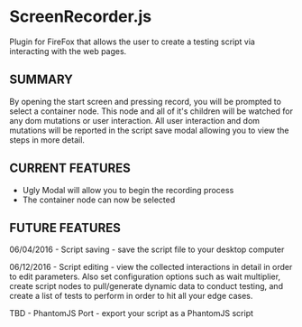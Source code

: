 # ScreenRecorder.js
Plugin for FireFox that allows the user to create a testing script via interacting with the web pages.


SUMMARY
----------------------
By opening the start screen and pressing record, you will be prompted to select a container node. This node and all of it's children will be watched for any dom mutations or user interaction. All user interaction and dom mutations will be reported in the script save modal allowing you to view the steps in more detail.

CURRENT FEATURES
-------------------
* Ugly Modal will allow you to begin the recording process
* The container node can now be selected


FUTURE FEATURES
----------------
06/04/2016 - Script saving - save the script file to your desktop computer

06/12/2016 - Script editing - view the collected interactions in detail in order to edit parameters. Also set configuration options such as wait multiplier, create script nodes to pull/generate dynamic data to conduct testing, and create a list of tests to perform in order to hit all your edge cases.


TBD - PhantomJS Port - export your script as a PhantomJS script
